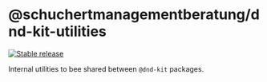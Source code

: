 # @schuchertmanagementberatung/dnd-kit-utilities

[![Stable release](https://img.shields.io/npm/v/@schuchertmanagementberatung/dnd-kit-utilities.svg)](https://npm.im/@schuchertmanagementberatung/dnd-kit-sortable)

Internal utilities to bee shared between `@dnd-kit` packages.



